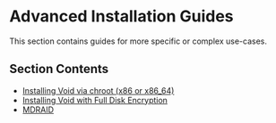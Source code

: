 # Advanced Installation Guides

This section contains guides for more specific or complex use-cases.

## Section Contents

- [Installing Void via chroot (x86 or x86_64)](./chroot.md)
- [Installing Void with Full Disk Encryption](./fde.md)
- [MDRAID](./mdraid.md)
